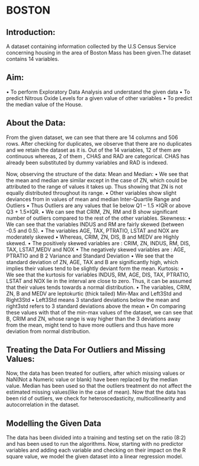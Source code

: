 # BOSTON

## Introduction:
A dataset containing information collected by the U.S Census Service concerning housing in the area of Boston Mass has been given.The dataset contains 14 variables. 

## Aim:
• To perform Exploratory Data Analysis and understand the given data
• To predict Nitrous Oxide Levels for a given value of other variables
• To predict the median value of the House.

## About the Data:
From the given dataset, we can see that there are 14 columns and 506 rows. After checking for duplicates, we observe that there are no duplicates and we retain the dataset as it is.
Out of the 14 variables, 12 of them are continuous whereas, 2 of them , CHAS and RAD are categorical. CHAS has already been substituted by dummy variables and RAD is indexed.

Now, observing the structure of the data:
Mean and Median:
• We see that the mean and median are similar except in the case of ZN, which could be
attributed to the range of values it takes up. Thus showing that ZN is not equally
distributed throughout its range.
• Other variables show slight deviances from in values of mean and median
Inter-Quartile Range and Outliers
• Thus Outliers are any values that lie below Q1 – 1.5 ×IQR or above Q3 + 1.5×IQR.
• We can see that CRIM, ZN, RM and B show significant number of outliers compared to
the rest of the other variables.
Skewness:
• We can see that the variables INDUS and RM are fairly skewed (between -0.5 and 0.5).
• The variables AGE, TAX, PTRATIO, LSTAT and NOX are moderately skewed
• Whereas, CRIM, ZN, DIS, B and MEDV are Highly skewed.
• The positively skewed variables are : CRIM, ZN, INDUS, RM, DIS, TAX, LSTAT,MEDV
and NOX
• The negatively skewed variables are : AGE, PTRATIO and B
  2
 Variance and Standard Deviation
• We see that the standard deviation of ZN, AGE, TAX and B are significantly high,
which implies their values tend to be slightly deviant form the mean.
Kurtosis:
• We see that the kurtosis for variables INDUS, RM, AGE, DIS, TAX, PTRATIO, LSTAT
and NOX lie in the interval are close to zero. Thus, it can be assumed that their values
tends towards a normal distribution.
• The variables, CRIM, ZN, B and MEDV are leptokurtic (thick tailed)
Min-Max and Left3Std and Right3Std
• Left3Std means 3 standard deviations below the mean and right3std refers to 3
standard deviations above the mean
• On comparing these values with that of the min-max values of the dataset, we can see
that B, CRIM and ZN, whose range is way higher than the 3 deviations away from the mean, might tend to have more outliers and thus have more deviation from normal distribution. 


## Treating the Data For Outliers and Missing Values:
Now, the data has been treated for outliers, after which missing values or NaN(Not a Numeric value or blank) have been replaced by the median value. Median has been used so that the outliers treatment do not affect the estimated missing values(like in the case of mean).
Now that the data has been rid of outliers, we check for heteroscedasticity, multicollinearity and autocorrelation in the dataset. 

## Modelling the Given Data
The data has been divided into a training and testing set on the ratio (8:2) and has been used to run the algorithms.
Now, starting with no predictor variables and adding each variable and checking on their impact on the R square value, we model the given dataset into a linear regression model.

